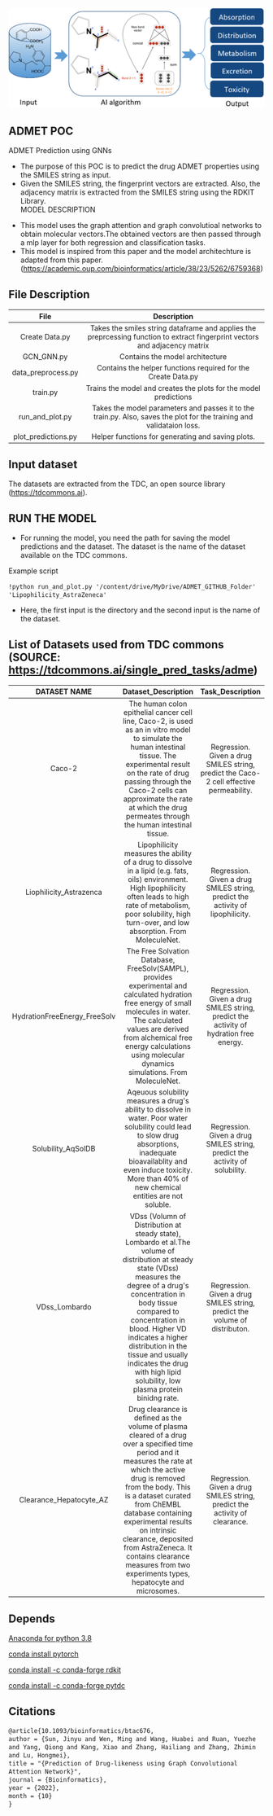 
![Model](https://github.com/velagvk/ADMET_POC/blob/main/ADMET.png)

## ADMET POC
ADMET Prediction using GNNs
- The purpose of this POC is to predict the drug ADMET properties using the SMILES string as input. 
- Given the SMILES string, the fingerprint vectors are extracted. Also, the adjacency matrix is extracted from the SMILES string using the RDKIT Library.  
MODEL DESCRIPTION
* This model uses the graph attention and graph convolutioal networks to obtain molecular vectors.The obtained vectors are then passed through a mlp layer for both regression and classification tasks. 
* This model is inspired from this paper and the model architechture is adapted from this paper. (https://academic.oup.com/bioinformatics/article/38/23/5262/6759368)

## File Description

|File| Description|
|:------:|:-------:|
| Create Data.py |  Takes the smiles string dataframe and applies the preprcessing function to extract fingerprint vectors and adjacency matrix  |
| GCN_GNN.py     |  Contains the model architecture
|data_preprocess.py| Contains the helper functions required for the Create Data.py
|train.py| Trains the model and creates the plots for the model predictions|
|run_and_plot.py| Takes the model parameters and passes it to the train.py. Also, saves the plot for the training and validataion loss.
|plot_predictions.py| Helper functions for generating and saving plots.


## Input dataset

The datasets are extracted from the TDC, an open source library (https://tdcommons.ai).


## RUN THE MODEL

* For running the model, you need the path for saving the model predictions and the dataset. The dataset is the name of the dataset available on the TDC commons.

Example script 
```
!python run_and_plot.py '/content/drive/MyDrive/ADMET_GITHUB_Folder' 'Lipophilicity_AstraZeneca'

```

* Here, the first input is the directory and the second input is the name of the dataset.

## List of Datasets used from TDC commons (SOURCE: https://tdcommons.ai/single_pred_tasks/adme)

|DATASET NAME| Dataset_Description| Task_Description | No of molecules|
|:------:|:--------------:|:-------------:| :-----------------:|
| Caco-2|The human colon epithelial cancer cell line, Caco-2, is used as an in vitro model to simulate the human intestinal tissue. The experimental result on the rate of drug passing through the Caco-2 cells can approximate the rate at which the drug permeates through the human intestinal tissue.| Regression. Given a drug SMILES string, predict the Caco-2 cell effective permeability.| 906|
| Liophilicity_Astrazenca  | Lipophilicity measures the ability of a drug to dissolve in a lipid (e.g. fats, oils) environment. High lipophilicity often leads to high rate of metabolism, poor solubility, high turn-over, and low absorption. From MoleculeNet.| Regression. Given a drug SMILES string, predict the activity of lipophilicity.|4200
|HydrationFreeEnergy_FreeSolv| The Free Solvation Database, FreeSolv(SAMPL), provides experimental and calculated hydration free energy of small molecules in water. The calculated values are derived from alchemical free energy calculations using molecular dynamics simulations. From MoleculeNet.|Regression. Given a drug SMILES string, predict the activity of hydration free energy.|642
|Solubility_AqSolDB| Aqeuous solubility measures a drug's ability to dissolve in water. Poor water solubility could lead to slow drug absorptions, inadequate bioavailablity and even induce toxicity. More than 40% of new chemical entities are not soluble.| Regression. Given a drug SMILES string, predict the activity of solubility.|9,982
|VDss_Lombardo| VDss (Volumn of Distribution at steady state), Lombardo et al.The volume of distribution at steady state (VDss) measures the degree of a drug's concentration in body tissue compared to concentration in blood. Higher VD indicates a higher distribution in the tissue and usually indicates the drug with high lipid solubility, low plasma protein binidng rate.|Regression. Given a drug SMILES string, predict the volume of distributon.|1,130 drugs
|Clearance_Hepatocyte_AZ| Drug clearance is defined as the volume of plasma cleared of a drug over a specified time period and it measures the rate at which the active drug is removed from the body. This is a dataset curated from ChEMBL database containing experimental results on intrinsic clearance, deposited from AstraZeneca. It contains clearance measures from two experiments types, hepatocyte and microsomes.|Regression. Given a drug SMILES string, predict the activity of clearance.|1,102/1,020 drugs for microsome/hepatocyte clearance.











## Depends

[Anaconda for python 3.8](https://www.python.org/)

[conda install pytorch](https://pytorch.org/)

[conda install -c conda-forge rdkit](https://rdkit.org/)

[conda install -c conda-forge pytdc](https://tdcommons.ai)



## Citations


	@article{10.1093/bioinformatics/btac676,
	author = {Sun, Jinyu and Wen, Ming and Wang, Huabei and Ruan, Yuezhe and Yang, Qiong and Kang, Xiao and Zhang, Hailiang and Zhang, Zhimin and Lu, Hongmei},
	title = "{Prediction of Drug-likeness using Graph Convolutional Attention Network}",
	journal = {Bioinformatics},
	year = {2022},
	month = {10}
	}





